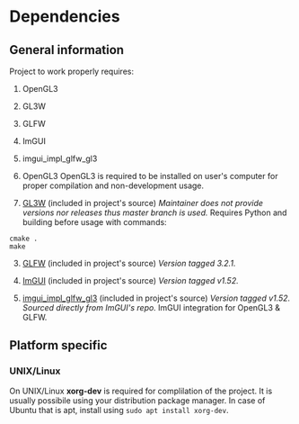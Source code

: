 # Dependencies


## General information 

Project to work properly requires:
1. OpenGL3
2. GL3W
3. GLFW
4. ImGUI
5. imgui\_impl\_glfw\_gl3

1. OpenGL3
OpenGL3 is required to be installed on user's computer for proper compilation and non-development usage.

2. [GL3W](https://github.com/skaslev/gl3w) (included in project's source)
*Maintainer does not provide versions nor releases thus master branch is used.*
Requires Python and building before usage with commands:
```
cmake .
make
```

3. [GLFW](https://github.com/glfw/glfw) (included in project's source)
*Version tagged 3.2.1.*

4. [ImGUI](https://github.com/ocornut/imgui) (included in project's source)
*Version tagged v1.52.*

5. [imgui\_impl\_glfw\_gl3](https://github.com/ocornut/imgui) (included in project's source)
*Version tagged v1.52. Sourced directly from ImGUI's repo.*
ImGUI integration for OpenGL3 & GLFW.

## Platform specific

### UNIX/Linux

On UNIX/Linux **xorg-dev** is required for complilation of the project.
It is usually possibile using your distribution package manager. 
In case of Ubuntu that is apt, install using `sudo apt install xorg-dev`.
